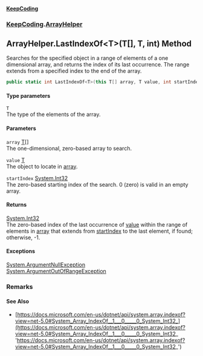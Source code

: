 #### [KeepCoding](index.md 'index')
### [KeepCoding](KeepCoding.md 'KeepCoding').[ArrayHelper](ArrayHelper.md 'KeepCoding.ArrayHelper')
## ArrayHelper.LastIndexOf&lt;T&gt;(T[], T, int) Method
Searches for the specified object in a range of elements of a one dimensional array, and returns the index of its last occurrence. The range extends from a specified index to the end of the array.  
```csharp
public static int LastIndexOf<T>(this T[] array, T value, int startIndex);
```
#### Type parameters
<a name='KeepCoding.ArrayHelper.LastIndexOf.T.(T...T.int).T'></a>
`T`  
The type of the elements of the array.
  
#### Parameters
<a name='KeepCoding.ArrayHelper.LastIndexOf.T.(T...T.int).array'></a>
`array` [T](ArrayHelper.LastIndexOf.NIDaCUyFLRWVjluRT1TQZw.md#KeepCoding.ArrayHelper.LastIndexOf.T.(T...T.int).T 'KeepCoding.ArrayHelper.LastIndexOf&lt;T&gt;(T[], T, int).T')[[]](https://docs.microsoft.com/en-us/dotnet/api/System.Array 'System.Array')  
The one-dimensional, zero-based array to search.
  
<a name='KeepCoding.ArrayHelper.LastIndexOf.T.(T...T.int).value'></a>
`value` [T](ArrayHelper.LastIndexOf.NIDaCUyFLRWVjluRT1TQZw.md#KeepCoding.ArrayHelper.LastIndexOf.T.(T...T.int).T 'KeepCoding.ArrayHelper.LastIndexOf&lt;T&gt;(T[], T, int).T')  
The object to locate in [array](ArrayHelper.LastIndexOf.NIDaCUyFLRWVjluRT1TQZw.md#KeepCoding.ArrayHelper.LastIndexOf.T.(T...T.int).array 'KeepCoding.ArrayHelper.LastIndexOf&lt;T&gt;(T[], T, int).array').
  
<a name='KeepCoding.ArrayHelper.LastIndexOf.T.(T...T.int).startIndex'></a>
`startIndex` [System.Int32](https://docs.microsoft.com/en-us/dotnet/api/System.Int32 'System.Int32')  
The zero-based starting index of the search. 0 (zero) is valid in an empty array.
  
#### Returns
[System.Int32](https://docs.microsoft.com/en-us/dotnet/api/System.Int32 'System.Int32')  
The zero-based index of the last occurrence of [value](ArrayHelper.LastIndexOf.NIDaCUyFLRWVjluRT1TQZw.md#KeepCoding.ArrayHelper.LastIndexOf.T.(T...T.int).value 'KeepCoding.ArrayHelper.LastIndexOf&lt;T&gt;(T[], T, int).value') within the range of elements in [array](ArrayHelper.LastIndexOf.NIDaCUyFLRWVjluRT1TQZw.md#KeepCoding.ArrayHelper.LastIndexOf.T.(T...T.int).array 'KeepCoding.ArrayHelper.LastIndexOf&lt;T&gt;(T[], T, int).array') that extends from [startIndex](ArrayHelper.LastIndexOf.NIDaCUyFLRWVjluRT1TQZw.md#KeepCoding.ArrayHelper.LastIndexOf.T.(T...T.int).startIndex 'KeepCoding.ArrayHelper.LastIndexOf&lt;T&gt;(T[], T, int).startIndex') to the last element, if found; otherwise, -1.
#### Exceptions
[System.ArgumentNullException](https://docs.microsoft.com/en-us/dotnet/api/System.ArgumentNullException 'System.ArgumentNullException')  
[System.ArgumentOutOfRangeException](https://docs.microsoft.com/en-us/dotnet/api/System.ArgumentOutOfRangeException 'System.ArgumentOutOfRangeException')  
### Remarks
#### See Also
- [https://docs.microsoft.com/en-us/dotnet/api/system.array.indexof?view=net-5.0#System_Array_IndexOf__1___0_____0_System_Int32_](https://docs.microsoft.com/en-us/dotnet/api/system.array.indexof?view=net-5.0#System_Array_IndexOf__1___0_____0_System_Int32_ 'https://docs.microsoft.com/en-us/dotnet/api/system.array.indexof?view=net-5.0#System_Array_IndexOf__1___0_____0_System_Int32_')
